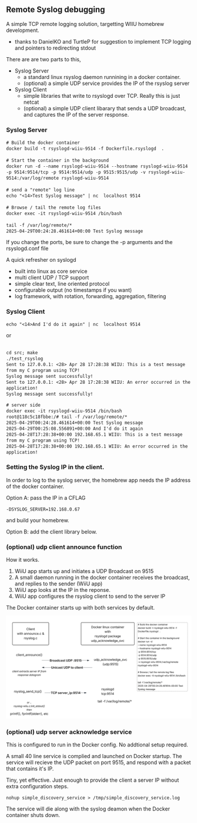 ## Remote Syslog debugging

A simple TCP remote logging solution, targetting WIIU homebrew development.

* thanks to DanielKO and TurtleP for suggestion to implement TCP logging and pointers to redirecting stdout

There are are two parts to this, 

* Syslog Server 
   - a standard linux rsyslog daemon runnining in a docker container.
   - (optional) a simple UDP service provides the IP of the rsyslog server
* Syslog Client 
   - simple libraries that write to rsyslogd over TCP.  Really this is just netcat
   - (optional) a simple UDP client libarary that sends a UDP broadcast, and captures the IP of the server response.


### Syslog Server

```
# Build the docker container
docker build -t rsyslogd-wiiu-9514 -f Dockerfile.rsyslogd  .

# Start the container in the background
docker run -d --name rsyslogd-wiiu-9514 --hostname rsyslogd-wiiu-9514 -p 9514:9514/tcp -p 9514:9514/udp -p 9515:9515/udp -v rsyslogd-wiiu-9514:/var/log/remote rsyslogd-wiiu-9514

# send a "remote" log line
echo "<14>Test Syslog message" | nc  localhost 9514

# Browse / tail the remote log files 
docker exec -it rsyslogd-wiiu-9514 /bin/bash

tail -f /var/log/remote/*
2025-04-29T00:24:28.461614+00:00 Test Syslog message
```

If you change the ports, be sure to change the -p arguments and the rsyslogd.conf file

A quick refresher on syslogd
* built into linux as core service
* multi client UDP / TCP support
* simple clear text, line oriented protocol
* configurable output (no timestamps if you want)
* log framework, with rotation, forwarding, aggregation, filtering

### Syslog Client

```
echo "<14>And I'd do it again" | nc  localhost 9514
```

or 
```

cd src; make
./test_rsyslog
Sent to 127.0.0.1: <28> Apr 28 17:28:38 WIIU: This is a test message from my C program using TCP!
Syslog message sent successfully!
Sent to 127.0.0.1: <28> Apr 28 17:28:38 WIIU: An error occurred in the application!
Syslog message sent successfully!
```

```
# server side
docker exec -it rsyslogd-wiiu-9514 /bin/bash
root@118c5c18fbbe:/# tail -f /var/log/remote/*
2025-04-29T00:24:28.461614+00:00 Test Syslog message
2025-04-29T00:25:08.556891+00:00 And I'd do it again
2025-04-28T17:28:38+00:00 192.168.65.1 WIIU: This is a test message from my C program using TCP!
2025-04-28T17:28:38+00:00 192.168.65.1 WIIU: An error occurred in the application!
```

### Setting the Syslog IP in the client.
In order to log to the syslog server, the homebrew app needs the IP address of the 
docker container.

Option A:  pass the IP in a CFLAG 

```
-DSYSLOG_SERVER=192.168.0.67
```
and build your homebrew.


Option B: add the client library below.

### (optional)  udp client announce function

How it works.
1. WiiU app starts up and initiates a UDP Broadcast on 9515
2. A small daemon running in the docker container receives the broadcast, and replies to the sender (WiiU app)
3. WiiU app looks at the IP in the reponse.
4. WiiU app configures the rsyslog client to send to the server IP

The Docker container starts up with both services by default.

![rsyslogd diagram](rsyslog-diag.png)




### (optional)  udp server acknowledge service

This is configured to run in the Docker config.  No addtional setup required.

A small 40 line service is complied and launched on Docker startup.
The service will recieve the UDP packet on port 9515, and respond with 
a packet that contains it's IP.

Tiny, yet effective.  Just enough to provide the client a server IP without extra configuration steps.

```
nohup simple_discovery_service > /tmp/simple_discovery_service.log
```

The service will die along with the syslog deamon when the Docker container shuts down.
